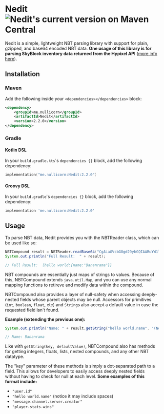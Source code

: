 # Nedit ![](https://img.shields.io/maven-central/v/me.nullicorn/Nedit "Nedit's current version on Maven Central")
Nedit is a simple, lightweight NBT parsing library with support for plain, gzipped, and base64 encoded NBT data. __One usage of this library is for parsing SkyBlock inventory data returned from the Hypixel API__ ([more info here](https://github.com/HypixelDev/PublicAPI/tree/master/Documentation#skyblock-items-and-inventories)).

## Installation

### Maven

Add the following inside your `<dependencies></dependencies>` block:
```xml
<dependency>
    <groupId>me.nullicorn</groupId>
    <artifactId>Nedit</artifactId>
    <version>2.2.0</version>
</dependency>
```

### Gradle

#### Kotlin DSL

In your `build.gradle.kts`'s `dependencies {}` block, add the following dependency:
```kotlin
implementation("me.nullicorn:Nedit:2.2.0")
```

#### Groovy DSL

In your `build.gradle`'s `dependencies {}` block, add the following dependency:
```groovy
implementation 'me.nullicorn:Nedit:2.2.0'
``` 


## Usage
To parse NBT data, Nedit provides you with the NBTReader class, which can be used like so:
```java
NBTCompound result = NBTReader.readBase64("CgALaGVsbG8gd29ybGQIAARuYW1lAAlCYW5hbnJhbWEA");
System.out.println("Full Result:  " + result);

// Full Result:  {hello world:{name:"Bananrama"}}
```

NBT compounds are essentially just maps of strings to values. Because of this, NBTCompound extends `java.util.Map`, and you can use any normal mapping functions to retireve and modify data within the compound.

NBTCompound also provides a layer of null-safety when accessing deeply-nested fields whose parent objects may be null. Accessors for primitives (`int`, `boolean`, `float`, etc) and `String`s also accept a default value in case the requested field isn't found.

**Example (extending the previous one):**
```java
System.out.println("Name: " + result.getString("hello world.name", "(Not Found!)"));

// Name: Bananrama
```
Like with `getString(key, defaultValue)`, NBTCompound also has methods for getting integers, floats, lists, nested compounds, and any other NBT datatype.

The "key" parameter of these methods is simply a dot-separated path to a field. This allows for developers to easily access deeply nested fields without having to check for null at each level. **Some examples of this format include:**
- `"user.id"`
- `"hello world.name"` (notice it may include spaces)
- `"message.channel.server.creator"`
- `"player.stats.wins"`
